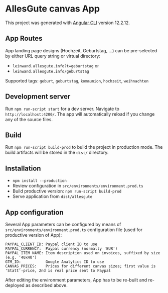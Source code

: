 # AllesGute canvas App

This project was generated with [Angular CLI](https://github.com/angular/angular-cli) version 12.2.12.

## App Routes

App landing page designs (Hochzeit, Geburtstag, ...) can be pre-selected by either URL query string or virtual directory:

* `leinwand.allesgute.info?t=geburtstag` or
* `leinwand.allesgute.info/geburtstag`

Supported tags: `geburt`, `geburtstag`, `kommunion`, `hochzeit`, `weihnachten` 

## Development server

Run `npm run-script start` for a dev server. Navigate to `http://localhost:4200/`. The app will automatically reload if you change any of the source files.

## Build

Run `npm run-script build-prod` to build the project in production mode. The build artifacts will be stored in the `dist/` directory.

## Installation
* `npm install --production`
* Review configuration in `src/environments/environment.prod.ts`
* Build productive version: `npm run-script build-prod`
* Serve application from `dist/allesgute`


## App configuration

Several App parameters can be configured by means of `src/environments/environment.prod.ts` configuration file (used for productive version of App):

```
PAYPAL_CLIENT_ID: Paypal client ID to use
PAYPAL_CURRENCY:  Paypal currency (normally 'EUR')
PAYPAL_ITEM_NAME: Item description used on invoices, suffixed by size (e.g. '40x40')
GTM_ID:           Google Analytics ID to use
CANVAS_PRICES:    Prices for different canvas sizes; first value is 'Statt'-price, 2nd is real price sent to Paypal  
```

After editing the environment parameters, App has to be re-built and re-deployed as described above.
